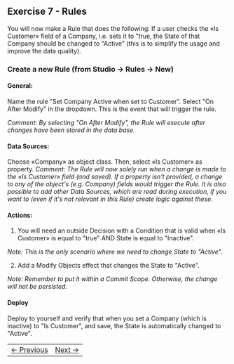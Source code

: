 ## Exercise 7 - Rules
You will now make a Rule that does the following: If a user checks the «Is Customer» field of a Company, i.e. sets it to "true, the State of that Company should be changed to "Active" (this is to simplify the usage and improve the data quality).

### Create a new Rule (from Studio -> Rules -> New)

#### General: 
Name the rule "Set Company Active when set to Customer". Select "On After Modify" in the dropdown. This is the event that will trigger the rule. 

*Comment: By selecting "On After Modify", the Rule will execute after changes have been stored in the data base.*
#### Data Sources: 
Choose «Company» as object class. Then, select «Is Customer» as property.
*Comment: The Rule will now solely run when a change is made to the «Is Customer» field (and saved). If a property isn't provided, a change to any of the object's (e.g. Company) fields would trigger the Rule. It is also possible to add other Data Sources, which are read during execution, if you want to (even if it's not relevant in this Rule) create logic against these.*

#### Actions: 
   1. You will need an outside Decision with a Condition that is valid when «Is Customer» is equal to "true" AND State is equal to "Inactive". 
      
  *Note: This is the only scenario where we need to change State to "Active".*
      
  2. Add a Modify Objects effect that changes the State to "Active".

  *Note: Remember to put it within a Commit Scope. Otherwise, the change will not be persisted.*

#### Deploy
Deploy to yourself and verify that when you set a Company (which is inactive) to "Is Customer", and save, the State is automatically changed to "Active". 

   
<table>
   <tr><td><a href="exercise-06.md"><- Previous</a></td><td align="right"><a href="exercise-08.md">Next -></a></td></tr>
</table>
